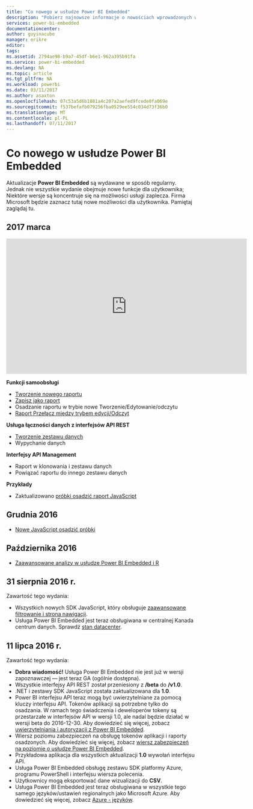 ```yaml
---
title: "Co nowego w usłudze Power BI Embedded"
description: "Pobierz najnowsze informacje o nowościach wprowadzonych w usłudze Power BI Embedded"
services: power-bi-embedded
documentationcenter: 
author: guyinacube
manager: erikre
editor: 
tags: 
ms.assetid: 2794ae98-b9a7-45df-b6e1-962a395b91fa
ms.service: power-bi-embedded
ms.devlang: NA
ms.topic: article
ms.tgt_pltfrm: NA
ms.workload: powerbi
ms.date: 03/11/2017
ms.author: asaxton
ms.openlocfilehash: 07c53a5d6b1881a4c207a2aefed9fcede0fa069e
ms.sourcegitcommit: f537befafb079256fba0529ee554c034d73f36b0
ms.translationtype: MT
ms.contentlocale: pl-PL
ms.lasthandoff: 07/11/2017
---
```

# <a name="whats-new-in-power-bi-embedded"></a>Co nowego w usłudze Power BI Embedded

Aktualizacje **Power BI Embedded** są wydawane w sposób regularny. Jednak nie wszystkie wydanie obejmuje nowe funkcje dla użytkownika; Niektóre wersje są koncentruje się na możliwości usługi zaplecza. Firma Microsoft będzie zaznacz tutaj nowe możliwości dla użytkownika. Pamiętaj zaglądaj tu.

## <a name="march-2017"></a>2017 marca

<iframe width="640" height="360" src="https://www.youtube.com/embed/ibuN4DzCl5c?showinfo=0" frameborder="0" allowfullscreen></iframe>

**Funkcji samoobsługi**

* [Tworzenie nowego raportu](power-bi-embedded-create-report-from-dataset.md)
* [Zapisz jako raport](power-bi-embedded-save-reports.md)
* Osadzanie raportu w trybie nowe Tworzenie/Edytowanie/odczytu 
* [Raport Przełącz między trybem edycji/Odczyt](power-bi-embedded-toggle-mode.md)

**Usługa łączności danych z interfejsów API REST**

* [Tworzenie zestawu danych](https://msdn.microsoft.com/library/azure/mt778875.aspx)
* Wypychanie danych 

**Interfejsy API Management**

* Raport w klonowania i zestawu danych
* Powiązać raportu do innego zestawu danych

**Przykłady**

* Zaktualizowano [próbki osadzić raport JavaScript](https://microsoft.github.io/PowerBI-JavaScript/demo)

## <a name="december-2016"></a>Grudnia 2016

* [Nowe JavaScript osadzić próbki](https://microsoft.github.io/PowerBI-JavaScript/demo/)

## <a name="october-2016"></a>Października 2016

* [Zaawansowane analizy w usłudze Power BI Embedded i R](https://powerbi.microsoft.com/blog/r-in-pbie/)

## <a name="august-31st-2016"></a>31 sierpnia 2016 r.
Zawartość tego wydania:

* Wszystkich nowych SDK JavaScript, który obsługuje [zaawansowane filtrowanie i strona nawigacji](power-bi-embedded-interact-with-reports.md).
* Usługa Power BI Embedded jest teraz obsługiwana w centralnej Kanada centrum danych. Sprawdź [stan datacenter](https://azure.microsoft.com/status/).

## <a name="july-11th-2016"></a>11 lipca 2016 r.
Zawartość tego wydania:

* **Dobra wiadomość!** Usługa Power BI Embedded nie jest już w wersji zapoznawczej — jest teraz GA (ogólnie dostępna).  
* Wszystkie interfejsy API REST został przeniesiony z **/beta** do **/v1.0**.
* .NET i zestawy SDK JavaScript została zaktualizowana dla **1.0**.
* Power BI interfejsu API teraz mogą być uwierzytelniane za pomocą kluczy interfejsu API. Tokenów aplikacji są potrzebne tylko do osadzania. W ramach tego świadczenia i deweloperów tokeny są przestarzałe w interfejsów API w wersji 1.0, ale nadal będzie działać w wersji beta do 2016-12-30. Aby dowiedzieć się więcej, zobacz [uwierzytelniania i autoryzacji z Power BI Embedded](power-bi-embedded-app-token-flow.md).
* Wiersz poziomu zabezpieczeń na obsługę tokenów aplikacji i raporty osadzonych. Aby dowiedzieć się więcej, zobacz [wiersz zabezpieczeń na poziomie o usłudze Power BI Embedded](power-bi-embedded-rls.md).
* Przykładowa aplikacja dla wszystkich aktualizacji **1.0** wywołań interfejsu API.
* Usługa Power BI Embedded obsługę zestawu SDK platformy Azure, programu PowerShell i interfejsu wiersza polecenia.
* Użytkownicy mogą eksportować dane wizualizacji do **CSV**.
* Usługa Power BI Embedded jest teraz obsługiwana w wszystkie tego samego języków/ustawień regionalnych jako Microsoft Azure. Aby dowiedzieć się więcej, zobacz [Azure - języków](http://social.technet.microsoft.com/wiki/contents/articles/4234.windows-azure-extent-of-localization.aspx).

